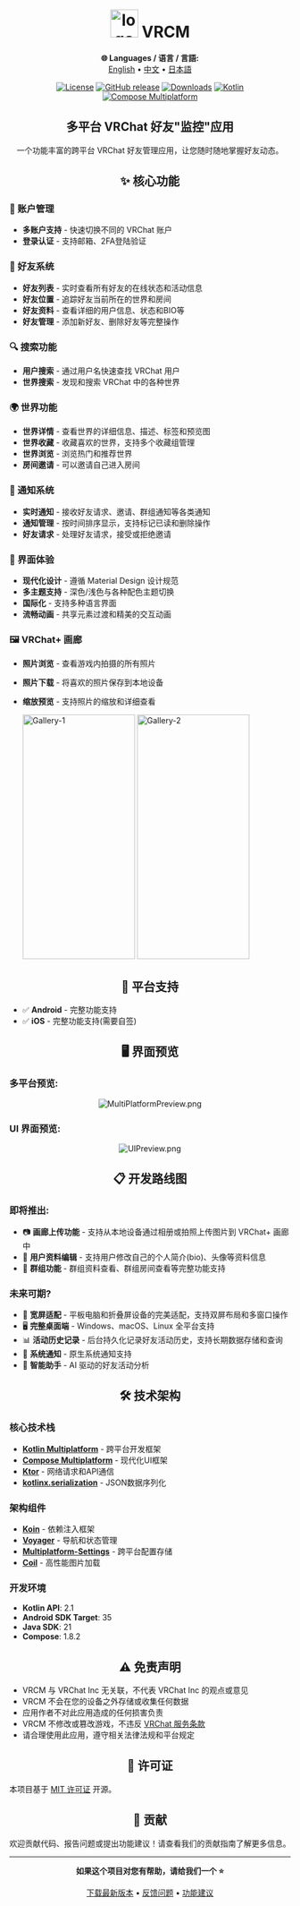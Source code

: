 <div align="center">

# <img src="image/Logo.png" width="50" height="50"  alt="logo"/> VRCM

<!-- Language Selection -->
**🌐 Languages / 语言 / 言語:**  
[English](README.md) • [中文](README_ZH.md) • [日本語](README_JP.md)


[![License](https://img.shields.io/badge/License-MIT-blue.svg)](https://opensource.org/licenses/MIT)
[![GitHub release](https://img.shields.io/github/release/vrcm-team/VRCM.svg)](https://github.com/vrcm-team/VRCM/releases/latest)
[![Downloads](https://img.shields.io/github/downloads/vrcm-team/VRCM/total?color=6451f1)](https://github.com/vrcm-team/VRCM/releases/latest)
[![Kotlin](https://img.shields.io/badge/Kotlin-2.1-blue.svg?logo=kotlin)](https://kotlinlang.org)
[![Compose Multiplatform](https://img.shields.io/badge/Compose%20Multiplatform-1.8.2-blue)](https://www.jetbrains.com/lp/compose-multiplatform/)

## 多平台 VRChat 好友"监控"应用

一个功能丰富的跨平台 VRChat 好友管理应用，让您随时随地掌握好友动态。

</div>

<div align="center">

## ✨ 核心功能

</div>

### 🔐 账户管理
- **多账户支持** - 快速切换不同的 VRChat 账户
- **登录认证** - 支持邮箱、2FA登陆验证

### 👥 好友系统
- **好友列表** - 实时查看所有好友的在线状态和活动信息
- **好友位置** - 追踪好友当前所在的世界和房间
- **好友资料** - 查看详细的用户信息、状态和BIO等
- **好友管理** - 添加新好友、删除好友等完整操作

### 🔍 搜索功能
- **用户搜索** - 通过用户名快速查找 VRChat 用户
- **世界搜索** - 发现和搜索 VRChat 中的各种世界

### 🌍 世界功能
- **世界详情** - 查看世界的详细信息、描述、标签和预览图
- **世界收藏** - 收藏喜欢的世界，支持多个收藏组管理
- **世界浏览** - 浏览热门和推荐世界
- **房间邀请** - 可以邀请自己进入房间

### 🔔 通知系统
- **实时通知** - 接收好友请求、邀请、群组通知等各类通知
- **通知管理** - 按时间排序显示，支持标记已读和删除操作
- **好友请求** - 处理好友请求，接受或拒绝邀请

### 🎨 界面体验
- **现代化设计** - 遵循 Material Design 设计规范
- **多主题支持** - 深色/浅色与各种配色主题切换
- **国际化** - 支持多种语言界面
- **流畅动画** - 共享元素过渡和精美的交互动画

### 🖼️ VRChat+ 画廊
- **照片浏览** - 查看游戏内拍摄的所有照片
- **照片下载** - 将喜欢的照片保存到本地设备
- **缩放预览** - 支持照片的缩放和详细查看

  <img src="image/Gallery-1.png" width="201" height="437"  alt="Gallery-1"/>
  <img src="image/Gallery-2.png" width="201" height="437"  alt="Gallery-2"/>

<div align="center">

## 📱 平台支持

</div>

- ✅ **Android** - 完整功能支持
- ✅ **iOS** - 完整功能支持(需要自签)

<div align="center">

## 🖥️ 界面预览

</div>

### 多平台预览:

<div align="center">

![MultiPlatformPreview.png](image/MultiPlatformPreview.png)

</div>

### UI 界面预览:

<div align="center">

![UIPreview.png](image/UIPreview.png)

</div>

<div align="center">

## 📋 开发路线图

</div>

### 即将推出:
- 📷 **画廊上传功能** - 支持从本地设备通过相册或拍照上传图片到 VRChat+ 画廊中
- 👤 **用户资料编辑** - 支持用户修改自己的个人简介(bio)、头像等资料信息
- 👥 **群组功能** - 群组资料查看、群组房间查看等完整功能支持

### 未来可期?
- 📱 **宽屏适配** - 平板电脑和折叠屏设备的完美适配，支持双屏布局和多窗口操作
- 🖥️ **完整桌面端** - Windows、macOS、Linux 全平台支持
- 📊 **活动历史记录** - 后台持久化记录好友活动历史，支持长期数据存储和查询
- 📢 **系统通知** - 原生系统通知支持
- 🤖 **智能助手** - AI 驱动的好友活动分析

<div align="center">

## 🛠️ 技术架构

</div>

### 核心技术栈
- **[Kotlin Multiplatform](https://kotlinlang.org/multiplatform/)** - 跨平台开发框架
- **[Compose Multiplatform](https://www.jetbrains.com/lp/compose-multiplatform/)** - 现代化UI框架
- **[Ktor](https://ktor.io/)** - 网络请求和API通信
- **[kotlinx.serialization](https://github.com/Kotlin/kotlinx.serialization)** - JSON数据序列化

### 架构组件
- **[Koin](https://github.com/InsertKoinIO/koin)** - 依赖注入框架
- **[Voyager](https://github.com/adrielcafe/voyager)** - 导航和状态管理
- **[Multiplatform-Settings](https://github.com/russhwolf/multiplatform-settings)** - 跨平台配置存储
- **[Coil](https://github.com/coil-kt/coil)** - 高性能图片加载

### 开发环境
- **Kotlin API**: 2.1
- **Android SDK Target**: 35
- **Java SDK**: 21
- **Compose**: 1.8.2

<div align="center">

## ⚠️ 免责声明

</div>

- VRCM 与 VRChat Inc 无关联，不代表 VRChat Inc 的观点或意见
- VRCM 不会在您的设备之外存储或收集任何数据
- 应用作者不对此应用造成的任何损害负责
- VRCM 不修改或篡改游戏，不违反 [VRChat 服务条款](https://hello.vrchat.com/legal)
- 请合理使用此应用，遵守相关法律法规和平台规定

<div align="center">

## 📄 许可证

</div>

本项目基于 [MIT 许可证](LICENSE) 开源。

<div align="center">

## 🤝 贡献

</div>

欢迎贡献代码、报告问题或提出功能建议！请查看我们的贡献指南了解更多信息。

---

<div align="center">

**如果这个项目对您有帮助，请给我们一个 ⭐**

[下载最新版本](https://github.com/vrcm-team/VRCM/releases/latest) • [反馈问题](https://github.com/vrcm-team/VRCM/issues) • [功能建议](https://github.com/vrcm-team/VRCM/discussions)

</div>


